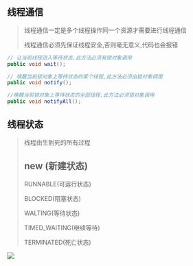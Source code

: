 ## 线程通信

>线程通信一定是多个线程操作同一个资源才需要进行线程通信
>
>线程通信必须先保证线程安全,否则毫无意义,代码也会报错

~~~java
// 让当前线程进入等待状态,此方法必须有锁对象调用
public void wait(); 

// 唤醒当前锁对象上等待状态的某个线程,此方法必须由锁对象调用
public void notify();

//唤醒当前锁对象上等待状态的全部线程,此方法必须锁对象调用
public void notifyAll();

~~~

## 线程状态

>
>
>线程由生到死的所有过程
>
> ## new (新建状态)
>
>> 
>
>RUNNABLE(可运行状态)
>
>BLOCKED(阻塞状态)
>
>WALTING(等待状态)
>
>TIMED_WAITING(继续等待)
>
>TERMINATED(死亡状态)

![](https://s1.ax1x.com/2020/05/22/YOUt1K.png)